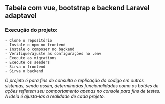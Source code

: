 ## Tabela com vue, bootstrap e backend Laravel adaptavel

### Execução do projeto:

    - Clone o repositório
    - Instale o npm no frontend
    - Instale o composer no backend
    - Verifique/ajuste as configurações no .env
    - Execute as migrations
    - Execute os seeders
    - Sirva o frontend
    - Sirva o backend

_O projeto é para fins de consulta e replicação do código em outros sistemas, sendo assim, determinadas funcionalidades como os botões de ações refletem seu comportamento apenas no console para fins de testes. A ideia é ajusta-las a realidade de cada projeto._

